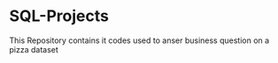 # SQL-Projects

This Repository contains it codes used to anser business question on a pizza dataset
